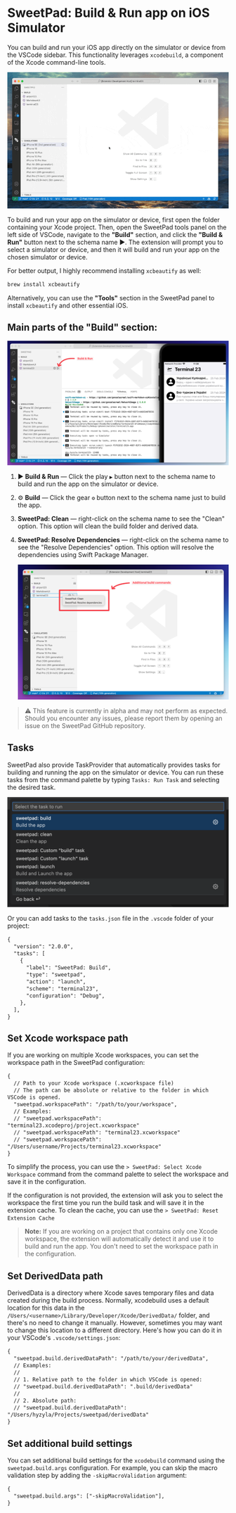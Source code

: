 # SweetPad: Build & Run app on iOS Simulator

You can build and run your iOS app directly on the simulator or device from the VSCode sidebar. This functionality
leverages `xcodebuild`, a component of the Xcode command-line tools.

![iOS build](../images/build-demo.gif)

To build and run your app on the simulator or device, first open the folder containing your Xcode project. Then, open
the SweetPad tools panel on the left side of VSCode, navigate to the **"Build"** section, and click the **"Build &
Run"** button next to the schema name ▶️. The extension will prompt you to select a simulator or device, and then it
will build and run your app on the chosen simulator or device.

For better output, I highly recommend installing `xcbeautify` as well:

```bash
brew install xcbeautify
```

Alternatively, you can use the **"Tools"** section in the SweetPad panel to install `xcbeautify` and other essential
iOS.

## Main parts of the "Build" section:

[![iOS build preview](../images/build-preview.png)](../images/build-preview.png)

1. ▶️ **Build & Run** — Click the play `▶️` button next to the schema name to build and run the app on the simulator or
   device.
2. ⚙️ **Build** — Click the gear `⚙️` button next to the schema name just to build the app.
3. **SweetPad: Clean** — right-click on the schema name to see the "Clean" option. This option will clean the build
   folder and derived data.
4. **SweetPad: Resolve Dependencies** — right-click on the schema name to see the "Resolve Dependencies" option. This
   option will resolve the dependencies using Swift Package Manager.

   ![Context Menu](../images/build-context-menu.png)

> ⚠️ This feature is currently in alpha and may not perform as expected. Should you encounter any issues, please report
> them by opening an issue on the SweetPad GitHub repository.

## Tasks

SweetPad also provide TaskProvider that automatically provides tasks for building and running the app on the simulator
or device. You can run these tasks from the command palette by typing `Tasks: Run Task` and selecting the desired task.

![Tasks](../images/build-tasks-preview.png)

Or you can add tasks to the `tasks.json` file in the `.vscode` folder of your project:

```jsonc
{
  "version": "2.0.0",
  "tasks": [
    {
      "label": "SweetPad: Build",
      "type": "sweetpad",
      "action": "launch",
      "scheme": "terminal23",
      "configuration": "Debug",
    },
  ],
}
```

## Set Xcode workspace path

If you are working on multiple Xcode workspaces, you can set the workspace path in the SweetPad configuration:

```jsonc
{
  // Path to your Xcode workspace (.xcworkspace file)
  // The path can be absolute or relative to the folder in which VSCode is opened.
  "sweetpad.workspacePath": "/path/to/your/workspace",
  // Examples:
  // "sweetpad.workspacePath": "terminal23.xcodeproj/project.xcworkspace"
  // "sweetpad.workspacePath": "terminal23.xcworkspace"
  // "sweetpad.workspacePath": "/Users/username/Projects/terminal23.xcworkspace"
}
```

To simplify the process, you can use the `> SweetPad: Select Xcode Workspace` command from the command palette to select
the workspace and save it in the configuration.

If the configuration is not provided, the extension will ask you to select the workspace the first time you run the
build task and will save it in the extension cache. To clean the cache, you can use the
`> SweetPad: Reset Extension Cache`

> **Note:** If you are working on a project that contains only one Xcode workspace, the extension will automatically
> detect it and use it to build and run the app. You don't need to set the workspace path in the configuration.

## Set DerivedData path

DerivedData is a directory where Xcode saves temporary files and data created during the build process. Normally,
xcodebuild uses a default location for this data in the `/Users/<username>/Library/Developer/Xcode/DerivedData/` folder,
and there's no need to change it manually. However, sometimes you may want to change this location to a different
directory. Here's how you can do it in your VSCode's `.vscode/settings.json`:

```jsonc
{
  "sweetpad.build.derivedDataPath": "/path/to/your/derivedData",
  // Examples:
  //
  // 1. Relative path to the folder in which VSCode is opened:
  // "sweetpad.build.derivedDataPath": ".build/derivedData"
  //
  // 2. Absolute path:
  // "sweetpad.build.derivedDataPath": "/Users/hyzyla/Projects/sweetpad/derivedData"
}
```

## Set additional build settings

You can set additional build settings for the `xcodebuild` command using the `sweetpad.build.args` configuration. For
example, you can skip the macro validation step by adding the `-skipMacroValidation` argument:

```jsonc
{
  "sweetpad.build.args": ["-skipMacroValidation"],
}
```
